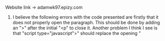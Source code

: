 Website link -> adamwk97.epizy.com

1. I believe the following errors with the code presented are firstly that it does not properly open the paragraph. This should be done by adding
an ">" after the initial "<p" to close it. Another problem I think I see is that "script type="javascript">" should replace the opening 
"<script>" in order to tell the reader that it is Javascript. 

3. ![](Module-3/Computer/Computer.png)
   ![](Module-3/Computer/Computer.jpg)
   ![](Module-3/Computer/Computer.gif)
